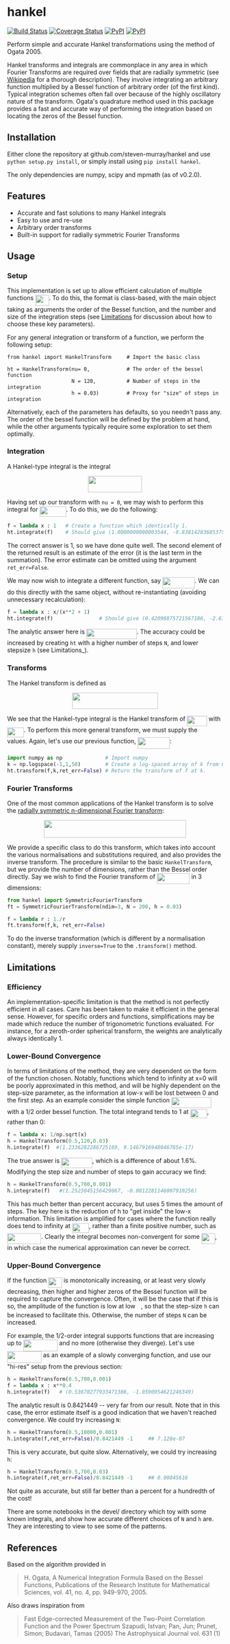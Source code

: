 hankel
======
[![Build Status](https://travis-ci.org/steven-murray/hankel.svg?branch=master)](https://travis-ci.org/steven-murray/hankel)
[![Coverage Status](https://coveralls.io/repos/github/steven-murray/hankel/badge.svg?branch=master)](https://coveralls.io/github/steven-murray/hankel?branch=master)
[![PyPI](https://img.shields.io/pypi/v/hankel.svg)]()
[![PyPI](https://img.shields.io/pypi/dm/hankel.svg)]()

Perform simple and accurate Hankel transformations using the method of Ogata 2005.

Hankel transforms and integrals are commonplace in any area in which Fourier Transforms are required over fields that 
are radially symmetric (see [Wikipedia](https://en.wikipedia.org/wiki/Hankel_transform) for a thorough description). 
They involve integrating an arbitrary function multiplied by a Bessel function of arbitrary order (of the first kind).
 Typical integration schemes often fall over because of the highly oscillatory nature of the transform. Ogata's 
 quadrature method used in this package provides a fast and accurate way of performing the integration based on 
 locating the zeros of the Bessel function.

Installation
------------

Either clone the repository at github.com/steven-murray/hankel and use `python setup.py install`, or simply install 
using `pip install hankel`.

The only dependencies are numpy, scipy and mpmath (as of v0.2.0).

Features
--------

* Accurate and fast solutions to many Hankel integrals
* Easy to use and re-use
* Arbitrary order transforms
* Built-in support for radially symmetric Fourier Transforms

Usage
-----

### Setup

This implementation is set up to allow efficient calculation of multiple functions <img src="https://rawgit.com/steven-murray/hankel/None/svgs/7997339883ac20f551e7f35efff0a2b9.svg?invert_in_darkmode" align=middle width=31.88493pt height=24.56553pt/>. To do this, the format is 
class-based, with the main object taking as arguments the order of the Bessel function, and the number and size of the 
integration steps (see [Limitations](#Limitations) for discussion about how to choose these key parameters).

For any general integration or transform of a function, we perform the following setup:

``` sourceCode
from hankel import HankelTransform     # Import the basic class

ht = HankelTransform(nu= 0,            # The order of the bessel function
                     N = 120,          # Number of steps in the integration
                     h = 0.03)         # Proxy for "size" of steps in integration
```

Alternatively, each of the parameters has defaults, so you needn't pass any. The order of the bessel function will be 
defined by the problem at hand, while the other arguments typically require some exploration to set them optimally.

### Integration

A Hankel-type integral is the integral

<p align="center"><img src="https://rawgit.com/steven-murray/hankel/None/svgs/de0f311f07c2e7b1634b56eef090e0b2.svg?invert_in_darkmode" align=middle width=126.78105pt height=38.2239pt/></p>

Having set up our transform with `nu = 0`, we may wish to perform this integral for <img src="https://rawgit.com/steven-murray/hankel/None/svgs/520324f63d12c2f0d9a56865160c29e8.svg?invert_in_darkmode" align=middle width=61.94331pt height=24.56553pt/>. To do this, we do the 
following:

``` python
f = lambda x : 1   # Create a function which identically 1.
ht.integrate(f)    # Should give (1.0000000000003544, -9.8381428368537518e-15)
```

The correct answer is 1, so we have done quite well. The second element of the returned result is an estimate of the 
error (it is the last term in the summation). The error estimate can be omitted using the argument `ret_err=False`.

We may now wish to integrate a different function, say <img src="https://rawgit.com/steven-murray/hankel/None/svgs/ab2aba38e3df024ffc0b7418ccede184.svg?invert_in_darkmode" align=middle width=75.252375pt height=26.70657pt/>. We can do this directly with the same object, 
without re-instantiating (avoiding unnecessary recalculation):

``` python
f = lambda x : x/(x**2 + 1)
ht.integrate(f)               # Should give (0.42098875721567186, -2.6150757700135774e-17)
```

The analytic answer here is <img src="https://rawgit.com/steven-murray/hankel/None/svgs/3047eba0c0ac235199d153e18be7106f.svg?invert_in_darkmode" align=middle width=117.478845pt height=24.56553pt/>. The accuracy could be increased by creating `ht` with a higher number 
of steps `N`, and lower stepsize `h` (see Limitations\_).

### Transforms

The Hankel transform is defined as

<p align="center"><img src="https://rawgit.com/steven-murray/hankel/None/svgs/306ca89f89e0febc3e9e8f6b505871b8.svg?invert_in_darkmode" align=middle width=200.574pt height=38.2239pt/></p> 

We see that the Hankel-type integral is the Hankel transform of <img src="https://rawgit.com/steven-murray/hankel/None/svgs/a5c3ca476cddee18a9f95b93ee03a74e.svg?invert_in_darkmode" align=middle width=46.40229pt height=24.56553pt/> with <img src="https://rawgit.com/steven-murray/hankel/None/svgs/7eb22be4bf74527b54b6d60938478147.svg?invert_in_darkmode" align=middle width=39.101865pt height=22.74591pt/>. To perform this more general 
transform, we must supply the <img src="https://rawgit.com/steven-murray/hankel/None/svgs/63bb9849783d01d91403bc9a5fea12a2.svg?invert_in_darkmode" align=middle width=9.041505pt height=22.74591pt/> values. Again, let's use our previous function, <img src="https://rawgit.com/steven-murray/hankel/None/svgs/ab2aba38e3df024ffc0b7418ccede184.svg?invert_in_darkmode" align=middle width=75.252375pt height=26.70657pt/>:

``` python
import numpy as np              # Import numpy
k = np.logspace(-1,1,50)        # Create a log-spaced array of k from 0.1 to 10.
ht.transform(f,k,ret_err=False) # Return the transform of f at k.
```

### Fourier Transforms

One of the most common applications of the Hankel transform is to solve the 
[radially symmetric n-dimensional Fourier transform](https://en.wikipedia.org/wiki/Hankel_transform#Relation_to_the_Fourier_transform_.28radially_symmetric_case_in_n-dimensions.29):

<p align="center"><img src="https://rawgit.com/steven-murray/hankel/None/svgs/a406d349d3c2e83a25072dc0dd3c3e52.svg?invert_in_darkmode" align=middle width=332.3529pt height=40.66128pt/></p>

We provide a specific class to do this transform, which takes into account the various normalisations and substitutions 
required, and also provides the inverse transform. The procedure is similar to the basic `HankelTransform`, but we 
provide the number of dimensions, rather than the Bessel order directly. Say we wish to find the Fourier transform of 
<img src="https://rawgit.com/steven-murray/hankel/None/svgs/3967151b686bd92ca565ce7ca2ef9f14.svg?invert_in_darkmode" align=middle width=76.46067pt height=24.56553pt/> in 3 dimensions:

``` python
from hankel import SymmetricFourierTransform
ft = SymmetricFourierTransform(ndim=3, N = 200, h = 0.03)

f = lambda r : 1./r
ft.transform(f,k, ret_err=False)
```

To do the inverse transformation (which is different by a normalisation constant), merely supply `inverse=True` to 
the `.transform()` method.

Limitations
-----------

### Efficiency

An implementation-specific limitation is that the method is not perfectly efficient in all cases. Care has been taken 
to make it efficient in the general sense. However, for specific orders and functions, simplifications may be made
 which reduce the number of trigonometric functions evaluated. For instance, for a zeroth-order spherical transform, 
 the weights are analytically always identically 1.

### Lower-Bound Convergence

In terms of limitations of the method, they are very dependent on the form of the function chosen. Notably, functions 
which tend to infinity at x=0 will be poorly approximated in this method, and will be highly dependent on the step-size
 parameter, as the information at low-x will be lost between 0 and the first step. As an example consider the simple 
 function <img src="https://rawgit.com/steven-murray/hankel/None/svgs/c67b8cebef81aeb9e88f320fe5a22d6d.svg?invert_in_darkmode" align=middle width=93.225495pt height=24.99552pt/> with a 1/2 order bessel function. The total integrand tends to 1 at <img src="https://rawgit.com/steven-murray/hankel/None/svgs/8436d02a042a1eec745015a5801fc1a0.svg?invert_in_darkmode" align=middle width=39.418335pt height=21.10812pt/>, rather than 0:

``` python
f = lambda x: 1/np.sqrt(x)
h = HankelTransform(0.5,120,0.03)
h.integrate(f)  #(1.2336282286725169, 9.1467916948046785e-17)
```

The true answer is <img src="https://rawgit.com/steven-murray/hankel/None/svgs/afddfd9a9ee819c3baa40fd0e0c406d7.svg?invert_in_darkmode" align=middle width=72.33303pt height=24.56553pt/>, which is a difference of about 1.6%. Modifying the step size and number of steps to 
gain accuracy we find:

``` python
h = HankelTransform(0.5,700,0.001)
h.integrate(f)   #(1.2523045156429067, -0.0012281146007910256)
```

This has much better than percent accuracy, but uses 5 times the amount of steps. The key here is the reduction of h 
to "get inside" the low-x information. This limitation is amplified for cases where the function really does tend to 
infinity at <img src="https://rawgit.com/steven-murray/hankel/None/svgs/8436d02a042a1eec745015a5801fc1a0.svg?invert_in_darkmode" align=middle width=39.418335pt height=21.10812pt/>, rather than a finite positive number, such as <img src="https://rawgit.com/steven-murray/hankel/None/svgs/028de67d45348fa98465663e195a99d6.svg?invert_in_darkmode" align=middle width=79.49172pt height=24.56553pt/>. Clearly the integral becomes non-convergent
 for some <img src="https://rawgit.com/steven-murray/hankel/None/svgs/7997339883ac20f551e7f35efff0a2b9.svg?invert_in_darkmode" align=middle width=31.88493pt height=24.56553pt/>, in which case the numerical approximation can never be correct.

### Upper-Bound Convergence

If the function <img src="https://rawgit.com/steven-murray/hankel/None/svgs/7997339883ac20f551e7f35efff0a2b9.svg?invert_in_darkmode" align=middle width=31.88493pt height=24.56553pt/> is monotonically increasing, or at least very slowly decreasing, then higher and higher zeros 
of the Bessel function will be required to capture the convergence. Often, it will be the case that if this is so, the
 amplitude of the function is low at low <img src="https://rawgit.com/steven-murray/hankel/None/svgs/332cc365a4987aacce0ead01b8bdcc0b.svg?invert_in_darkmode" align=middle width=9.359955pt height=14.10255pt/>, so that the step-size `h` can be increased to facilitate this. Otherwise,
  the number of steps `N` can be increased.

For example, the 1/2-order integral supports functions that are increasing up to <img src="https://rawgit.com/steven-murray/hankel/None/svgs/41e964a38a4992cb38f1de57e7629d48.svg?invert_in_darkmode" align=middle width=80.06031pt height=26.70657pt/> and no more 
(otherwise they diverge). Let's use <img src="https://rawgit.com/steven-murray/hankel/None/svgs/a5642fa34877ebb486641386fd4417f3.svg?invert_in_darkmode" align=middle width=80.06031pt height=26.70657pt/> as an example of a slowly converging function, and use our 
"hi-res" setup from the previous section:

``` python
h = HankelTransform(0.5,700,0.001)
f = lambda x : x**0.4
h.integrate(f)   # (0.53678277933471386, -1.0590954621246349)
```

The analytic result is 0.8421449 -- very far from our result. Note that in this case, the error estimate itself is a
 good indication that we haven't reached convergence. We could try increasing `N`:

``` python
h = HankelTransform(0.5,10000,0.001)
h.integrate(f,ret_err=False)/0.8421449 -1     ## 7.128e-07
```

This is very accurate, but quite slow. Alternatively, we could try increasing `h`:

``` python
h = HankelTransform(0.5,700,0.03)
h.integrate(f,ret_err=False)/0.8421449 -1     ## 0.00045616
```

Not quite as accurate, but still far better than a percent for a hundredth of the cost!

There are some notebooks in the devel/ directory which toy with some known integrals, and show how accurate different 
choices of `N` and `h` are. They are interesting to view to see some of the patterns.

References
----------

Based on the algorithm provided in

> H. Ogata, A Numerical Integration Formula Based on the Bessel Functions, Publications of the Research Institute for Mathematical Sciences, vol. 41, no. 4, pp. 949-970, 2005.

Also draws inspiration from

> Fast Edge-corrected Measurement of the Two-Point Correlation Function and the Power Spectrum Szapudi, Istvan; Pan, Jun; Prunet, Simon; Budavari, Tamas (2005) The Astrophysical Journal vol. 631 (1)
